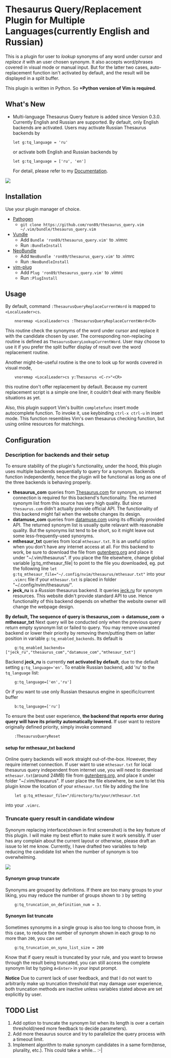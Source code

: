 # Thesaurus Query/Replacement Plugin for Multiple Languages(currently English and Russian)

This is a plugin for user to *lookup* synonyms of any word under cursor and
*replace it* with an user chosen synonym. It also accepts word/phrases covered in
visual mode or manual input. But for the latter two cases, auto-replacement
function isn't activated by default, and the result will be displayed in
a split buffer.

This plugin is written in Python. So **+Python version of Vim is required**.

## What's New
 * Multi-language Thesaurus Query feature is added since Version 0.3.0.
   Currently English and Russian are supported. By default, only English
   backends are activated. Users may activate Russian Thesaurus backends by
   ```
   let g:tq_language = 'ru'
   ```
   or activate both English and Russian backends by
   ```
   let g:tq_language = ['ru', 'en']
   ```
   For detail, please refer to my [Documentation](https://github.com/Ron89/thesaurus_query.vim/blob/master/doc/thesaurus_query.txt).


![](http://i.imgur.com/2e50XYP.png)

## Installation

Use your plugin manager of choice.

- [Pathogen](https://github.com/tpope/vim-pathogen)
  - `git clone https://github.com/ron89/thesaurus_query.vim ~/.vim/bundle/thesaurus_query.vim`
- [Vundle](https://github.com/gmarik/vundle)
  - Add `Bundle 'ron89/thesaurus_query.vim'` to .vimrc
  - Run `:BundleInstall`
- [NeoBundle](https://github.com/Shougo/neobundle.vim)
  - Add `NeoBundle 'ron89/thesaurus_query.vim'` to .vimrc
  - Run `:NeoBundleInstall`
- [vim-plug](https://github.com/junegunn/vim-plug)
  - Add `Plug 'ron89/thesaurus_query.vim'` to .vimrc
  - Run `:PlugInstall`


## Usage

By default, command `:ThesaurusQueryReplaceCurrentWord` is mapped to
`<LocalLeader>cs`.

```
    nnoremap <LocalLeader>cs :ThesaurusQueryReplaceCurrentWord<CR>
```

This routine check the synonyms of  the word under cursor and replace it with
the candidate chosen by user. The corresponding non-replacing routine is
defined as `ThesaurusQueryLookupCurrentWord`. User may choose to use it if you
prefer the split buffer display of result over the word replacement routine.

Another might-be-useful routine is the one to look up for words covered in
visual mode,

```
    vnoremap <LocalLeader>cs y:Thesaurus <C-r>"<CR>
```

this routine don't offer replacement by default. Because my current replacement
script is a simple one liner, it couldn't deal with many flexible situations as
yet.

Also, this plugin support Vim's builtin `completefunc` insert mode autocomplete
function. To invoke it, use keybinding `ctrl-x ctrl-u` in insert mode. This
function resembles Vim's own thesaurus checking function, but using online
resources for matchings.


## Configuration

### Description for backends and their setup

To ensure stability of the plugin's functionality, under the hood, this plugin
uses multiple backends sequentially to query for a synonym. Backends function
independently, hence the plugin will be functional as long as one of the three
backends is behaving properly. 

* **thesaurus\_com** queries from [Thesaurus.com](http://thesaurus.com/) for
  synonym, so internet connection is required for this backend's functionality.
  The returned synonym list from this source has very high quality. But since
  `thesaurus.com` didn't actually provide official API. The functionality of
  this backend might fail when the website changes its design.
* **datamuse\_com** queries from [datamuse.com](http://www.datamuse.com) using
  its officially provided API. The returned synonym list is usually quite
  relavant with reasonable quality. But the synonyms list tend to be short, so
  it might leave out some less-frequently-used synonyms.
* **mthesaur\_txt** queries from local `mthesaur.txt`. It is an useful option
  when you don't have any internet access at all. For this backend to work, be
  sure to download the file from
  [gutenberg.org](http://www.gutenberg.org/files/3202/files/) and place it
  under "~/.vim/thesaurus". If you place the file elsewhere, change global
  variable |g:tq_mthesaur_file| to point to the file you
  downloaded, eg. put the following line `let
  g:tq_mthesaur_file="~/.config/nvim/thesaurus/mthesaur.txt"` into
  your `.vimrc` file if your `mthesaur.txt` is placed in folder
  "~/.config/nvim/thesaurus/".
* **jeck\_ru** is a *Russian* thesaurus backend. It queries
  [jeck.ru](http://jeck.ru/tools/SynonymsDictionary) for synonym resources.
  This website didn't provide standard API to use. Hence functionality of this
  backend depends on whether the website owner will change the webpage design.

**By default, The sequence of query is thesaurus\_com -> datamuse\_com ->
mthesaur\_txt** Next query will be conducted only when the previous query
return empty sysnonym list or failed to query. You may remove unwanted backend
or lower their priority by removing them/putting them on latter position in
variable
`g:tq_enabled_backends`. Its default is

```
    g:tq_enabled_backends=["jeck_ru","thesaurus_com","datamuse_com","mthesaur_txt"]
```

Backend **jeck\_ru** is currently **not activated by default**, due to the
default setting `g:tq_language='en'`. To enable Russian backend, add 'ru' to
the `tq_language` list:
```
    g:tq_language=['en','ru']
```
Or if you want to use only Russian thesaurus engine in specific/current buffer
```
    b:tq_language=['ru']
```

To ensure the best user experience, **the backend that reports error during
query will have its priority automatically lowered.** If user want to restore
originally defined priority, simply invoke command

```
    :ThesaurusQueryReset
```

#### setup for mthesaur\_txt backend

Online query backends will work straight out-of-the-box. However, they require
internet connection. If user want to use `mthesaur.txt` for local thesaurus
query independent from internet use, you will need to download
`mthesaur.txt`(around 24MB) file from
[gutenberg.org](http://www.gutenberg.org/files/3202/files/), and place it under
folder "~/.vim/thesaurus". If user place the file elsewhere, be sure to let
this plugin know the location of your `mthesaur.txt` file by adding the line

```
    let g:tq_mthesaur_file="/directory/to/your/mthesaur.txt
```

into your `.vimrc`.

### Truncate query result in candidate window

Synonym replacing interface(shown in first screenshot) is the key feature of
this plugin. I will make my best effort to make sure it work sensibly. If user
has any complain about the current layout or otherwise, please draft an issue
to let me know. Currently, I have drafted two variables to help reducing the
candidate list when the number of synonym is too overwhelming.

![](http://i.imgur.com/NTygvav.png)

#### Synonym group truncate
Synonyms are grouped by definitions. If there are too many groups to your
liking, you may reduce the number of groups shown to `3` by setting

```
    g:tq_truncation_on_definition_num = 3.
```

#### Synonym list truncate
Sometimes synonyms in a single group is also too long to choose from, in this
case, to reduce the number of synonym shown in each group to no more than
`200`, you can set

```
    g:tq_truncation_on_syno_list_size = 200
```

Know that if query result is truncated by your rule, and you want to browse
through the result being truncated, you can still access the complete synonym
list by typing `A<Enter>` in your input prompt.

**Notice** Due to current lack of user feedback, and that I do not want to
arbitrarily make up truncation threshold that may damage user experience, both
truncation methods are inactive unless variables stated above are set
explicitly by user.

## TODO List

1. Add option to truncate the synonym list when its length is over a certain
   threshold(need more feedback to decide parameters).
2. Add more thesaurus source and try to parallelize the query process with
   a timeout limit.
3. Implement algorithm to make synonym candidates in a same form(tense,
   plurality, etc.). This could take a while... :-|
